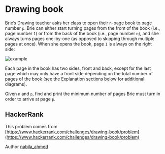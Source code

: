 # Drawing book

Brie’s Drawing teacher asks her class to open their `n`-page book to page number `p`. Brie can either start turning pages from the front of the book (i.e., page number `1`) or from the back of the book (i.e., page number `n`), and she always turns pages one-by-one (as opposed to skipping through multiple pages at once). When she opens the book, page `1` is always on the right side:

![example](https://s3.amazonaws.com/hr-challenge-images/0/1481920803-d2b54f38f0-book.png "Example")

Each page in the book has two sides, front and back, except for the last page which may only have a front side depending on the total number of pages of the book (see the Explanation sections below for additional diagrams).

Given `n` and `p`, find and print the minimum number of pages Brie must turn in order to arrive at page `p`.

## HackerRank

This problem comes from [https://www.hackerrank.com/challenges/drawing-book/problem](https://www.hackerrank.com/challenges/drawing-book/problem)

Author [nabila_ahmed](https://www.hackerrank.com/nabila_ahmed)